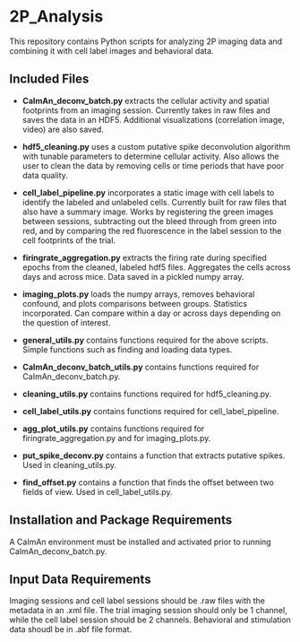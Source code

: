 # 2P_Analysis
This repository contains Python scripts for analyzing 2P imaging data and combining it with cell label images and behavioral data. 

## Included Files
* **CaImAn_deconv_batch.py** extracts the cellular activity and spatial footprints from an imaging session. Currently takes in raw files and saves the data in an HDF5. Additional visualizations (correlation image, video) are also saved. 
* **hdf5_cleaning.py** uses a custom putative spike deconvolution algorithm with tunable parameters to determine cellular activity. Also allows the user to clean the data by removing cells or time periods that have poor data quality. 
* **cell_label_pipeline.py** incorporates a static image with cell labels to identify the labeled and unlabeled cells. Currently built for raw files that also have a summary image. Works by registering the green images between sessions, subtracting out the bleed through from green into red, and by comparing the red fluorescence in the label session to the cell footprints of the trial.
* **firingrate_aggregation.py** extracts the firing rate during specified epochs from the cleaned, labeled hdf5 files. Aggregates the cells across days and across mice. Data saved in a pickled numpy array.
* **imaging_plots.py** loads the numpy arrays, removes behavioral confound, and plots comparisons between groups. Statistics incorporated. Can compare within a day or across days depending on the question of interest. 

* **general_utils.py** contains functions required for the above scripts. Simple functions such as finding and loading data types.
* **CaImAn_deconv_batch_utils.py** contains functions required for CaImAn_deconv_batch.py. 
* **cleaning_utils.py** contains functions required for hdf5_cleaning.py. 
* **cell_label_utils.py** contains functions required for cell_label_pipeline.
* **agg_plot_utils.py** contains functions required for firingrate_aggregation.py and for imaging_plots.py. 

* **put_spike_deconv.py** contains a function that extracts putative spikes. Used in cleaning_utils.py.
* **find_offset.py** contains a function that finds the offset between two fields of view. Used in cell_label_utils.py.


## Installation and Package Requirements
A CaImAn environment must be installed and activated prior to running CaImAn_deconv_batch.py. 

## Input Data Requirements
Imaging sessions and cell label sessions should be .raw files with the metadata in an .xml file. The trial imaging session should only be 1 channel, while the cell label session should be 2 channels. 
Behavioral and stimulation data shoudl be in .abf file format. 
